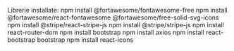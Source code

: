 Librerie installate: 
    npm install @fortawesome/fontawesome-free
    npm install @fortawesome/react-fontawesome @fortawesome/free-solid-svg-icons
    npm install @stripe/react-stripe-js 
    npm install @stripe/stripe-js
    npm install react-router-dom 
    npm install bootstrap
    npm install axios
    npm install react-bootstrap bootstrap
    npm install react-icons
